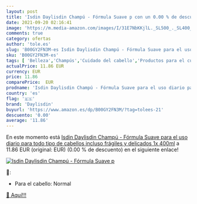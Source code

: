 ```yaml
---
layout: post
title: 'Isdin Daylisdin Champú - Fórmula Suave p con un 0.00 % de descuento'
date: 2021-09-20 02:16:41
image: 'https://m.media-amazon.com/images/I/31E7NbKKjlL._SL500_._SL400_.jpg'
comments: true
category: ofertas
author: 'tole.es'
slug: 'B00GY2FN3M-es Isdin Daylisdin Champú - Fórmula Suave para el uso diario...'
sku: 'B00GY2FN3M-es'
tags: [ 'Belleza','Champús','Cuidado del cabello','Productos para el cuidado del cabello','champú','daylisdin', ]
actualPrice: 11.86 EUR
currency: EUR
price: 11.86
comparePrice:  EUR
prodname: 'Isdin Daylisdin Champú - Fórmula Suave para el uso diario para todo tipo de cabellos  incluso frágiles y delicados 1x 400ml'
country: 'es'
flag: '🇪🇸'
brand: 'Daylisdin'
buyurl: 'https://www.amazon.es/dp/B00GY2FN3M/?tag=tolees-21'
descuento: '0.00'
average: '11.86'
---
```


En este momento está [Isdin Daylisdin Champú - Fórmula Suave para el uso diario para todo tipo de cabellos  incluso frágiles y delicados 1x 400ml](https://www.amazon.es/dp/B00GY2FN3M/?tag=tolees-21) a 11.86 EUR (original:  EUR) (0.00 %  de descuento) en el siguiente enlace!

[![Isdin Daylisdin Champú - Fórmula Suave p](https://m.media-amazon.com/images/I/31E7NbKKjlL._SL500_._SL400_.jpg)](https://www.amazon.es/dp/B00GY2FN3M/?tag=tolees-21)

🔎:

- Para el cabello: Normal

[🛒 Aquí!!!](https://www.amazon.es/dp/B00GY2FN3M/?tag=tolees-21)
